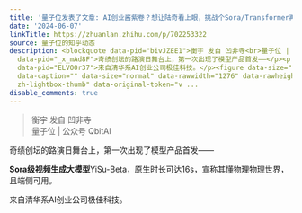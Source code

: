 ```yaml
---
title: '量子位发表了文章: AI创业酱紫卷？想让陆奇看上眼，挑战个Sora/Transformer再说'
date: '2024-06-07'
linkTitle: https://zhuanlan.zhihu.com/p/702253322
source: 量子位的知乎动态
description: <blockquote data-pid="bivJZEE1">衡宇 发自 凹非寺<br>量子位 | 公众号 QbitAI</blockquote><p
  data-pid="_x_mAd8F">奇绩创坛的路演日舞台上，第一次出现了模型产品首发——</p><p data-pid="Eq-fudjh"><b>Sora级视频生成大模型</b>YiSu-Beta，原生时长可达16s，宣称其懂物理物理世界，且端侧可用。</p><p
  data-pid="ELVO0r37">来自清华系AI创业公司极佳科技。</p><figure data-size="normal"><img src="https://pic2.zhimg.com/v2-eef5dbfcb48a7806dd770df6abaefb1d.jpg"
  data-caption="" data-size="normal" data-rawwidth="1276" data-rawheight="624" class="origin_image
  zh-lightbox-thumb" data-original-token="v ...
disable_comments: true
---
```

<blockquote data-pid="bivJZEE1">衡宇 发自 凹非寺<br>量子位 | 公众号 QbitAI</blockquote><p data-pid="_x_mAd8F">奇绩创坛的路演日舞台上，第一次出现了模型产品首发——</p><p data-pid="Eq-fudjh"><b>Sora级视频生成大模型</b>YiSu-Beta，原生时长可达16s，宣称其懂物理物理世界，且端侧可用。</p><p data-pid="ELVO0r37">来自清华系AI创业公司极佳科技。</p><figure data-size="normal"><img src="https://pic2.zhimg.com/v2-eef5dbfcb48a7806dd770df6abaefb1d.jpg" data-caption="" data-size="normal" data-rawwidth="1276" data-rawheight="624" class="origin_image zh-lightbox-thumb" data-original-token="v ...